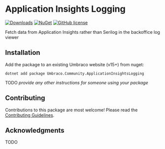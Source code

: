 # Application Insights Logging 

[![Downloads](https://img.shields.io/nuget/dt/Umbraco.Community.ApplicationInsightsLogging?color=cc9900)](https://www.nuget.org/packages/Umbraco.Community.ApplicationInsightsLogging/)
[![NuGet](https://img.shields.io/nuget/vpre/Umbraco.Community.ApplicationInsightsLogging?color=0273B3)](https://www.nuget.org/packages/Umbraco.Community.ApplicationInsightsLogging)
[![GitHub license](https://img.shields.io/github/license/stevetemple/Umbraco.Community.ApplicationInsightsLogging?color=8AB803)](../LICENSE)

Fetch data from Application Insights rather than Serilog in the backoffice log viewer

<!--
Including screenshots is a really good idea! 

If you put images into /docs/screenshots, then you would reference them in this readme as, for example:

<img alt="..." src="https://github.com/stevetemple/Umbraco.Community.ApplicationInsightsLogging/blob/develop/docs/screenshots/screenshot.png">
-->

## Installation

Add the package to an existing Umbraco website (v15+) from nuget:

`dotnet add package Umbraco.Community.ApplicationInsightsLogging`

TODO *provide any other instructions for someone using your package*

## Contributing

Contributions to this package are most welcome! Please read the [Contributing Guidelines](CONTRIBUTING.md).

## Acknowledgments

TODO